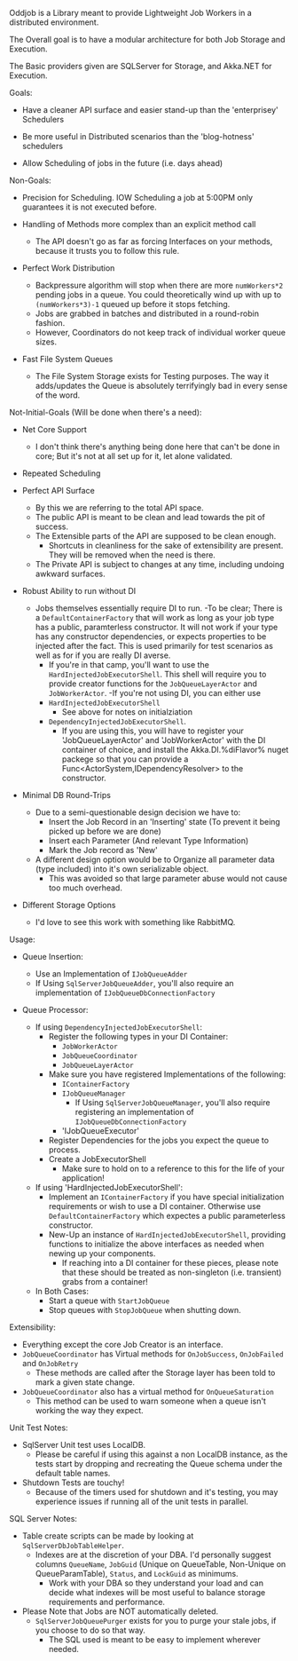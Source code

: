 Oddjob is a Library meant to provide Lightweight Job Workers in a distributed environment.

The Overall goal is to have a modular architecture for both Job Storage and Execution.

The Basic providers given are SQLServer for Storage, and Akka.NET for Execution.

Goals:

  - Have a cleaner API surface and easier stand-up than the 'enterprisey' Schedulers

  - Be more useful in Distributed scenarios than the 'blog-hotness' schedulers
  
  - Allow Scheduling of jobs in the future (i.e. days ahead)


Non-Goals:

  - Precision for Scheduling. IOW Scheduling a job at 5:00PM only guarantees it is not executed before.
  
  - Handling of Methods more complex than an explicit method call
    - The API doesn't go as far as forcing Interfaces on your methods, because it trusts you to follow this rule.

  - Perfect Work Distribution
    - Backpressure algorithm will stop when there are more `numWorkers*2` pending jobs in a queue. You could theoretically wind up with up to `(numWorkers*3)-1` queued up before it stops fetching.
    - Jobs are grabbed in batches and distributed in a round-robin fashion. 
	- However, Coordinators do not keep track of individual worker queue sizes.

  - Fast File System Queues
    - The File System Storage exists for Testing purposes. The way it adds/updates the Queue is absolutely terrifyingly bad in every sense of the word.
	

Not-Initial-Goals (Will be done when there's a need):

 - Net Core Support
   - I don't think there's anything being done here that can't be done in core; But it's not at all set up for it, let alone validated.

 - Repeated Scheduling

 - Perfect API Surface
   - By this we are referring to the total API space. 
   - The public API is meant to be clean and lead towards the pit of success.
   - The Extensible parts of the API are supposed to be clean enough.
     - Shortcuts in cleanliness for the sake of extensibility are present. They will be removed when the need is there.
   - The Private API is subject to changes at any time, including undoing awkward surfaces.


 - Robust Ability to run without DI
   - Jobs themselves essentially require DI to run.
     -To be clear; There is a `DefaultContainerFactory` that will work as long as your job type has a public, paramterless constructor. It will not work if your type has any constructor dependencies, or expects properties to be injected after the fact. This is used primarily for test scenarios as well as for if you are really DI averse.
	   - If you're in that camp, you'll want to use the `HardInjectedJobExecutorShell`. This shell will require you to provide creator functions for the `JobQueueLayerActor` and `JobWorkerActor`.
     -If you're not using DI, you can either use
	   - `HardInjectedJobExecutorShell` 
	     - See above for notes on initialziation
	   - `DependencyInjectedJobExecutorShell`. 
	     - If you are using this, you will have to register your 'JobQueueLayerActor' and 'JobWorkerActor' with the DI container of choice, and install the Akka.DI.%diFlavor% nuget packege so that you can provide a Func<ActorSystem,IDependencyResolver> to the constructor.

 - Minimal DB Round-Trips
   - Due to a semi-questionable design decision we have to:
     - Insert the Job Record in an 'Inserting' state (To prevent it being picked up before we are done)
	 - Insert each Parameter (And relevant Type Information)
	 - Mark the Job record as 'New'
   - A different design option would be to Organize all parameter data (type included) into it's own serializable object.
     - This was avoided so that large parameter abuse would not cause too much overhead.

 - Different Storage Options
   - I'd love to see this work with something like RabbitMQ.


Usage:

 - Queue Insertion:
   - Use an Implementation of `IJobQueueAdder`
    - If Using `SqlServerJobQueueAdder`, you'll also require an implementation of `IJobQueueDbConnectionFactory`

 - Queue Processor:
   - If using `DependencyInjectedJobExecutorShell`:
      - Register the following types in your DI Container:
        - `JobWorkerActor`
        - `JobQueueCoordinator`
        - `JobQueueLayerActor`
      - Make sure you have registered Implementations of the following:
        - `IContainerFactory`
        - `IJobQueueManager`
	      - If Using `SqlServerJobQueueManager`, you'll also require registering an implementation of `IJobQueueDbConnectionFactory`
		- 'IJobQueueExecutor'
      - Register Dependencies for the jobs you expect the queue to process.
      - Create a JobExecutorShell
        - Make sure to hold on to a reference to this for the life of your application!
   - If using 'HardInjectedJobExecutorShell':
      - Implement an `IContainerFactory` if you have special initialization requirements or wish to use a DI container. Otherwise use `DefaultContainerFactory` which expectes a public parameterless constructor.
	  - New-Up an instance of `HardInjectedJobExecutorShell`, providing functions to initialize the above interfaces as needed when newing up your components.
	    - If reaching into a DI container for these pieces, please note that these should be treated as non-singleton (i.e. transient) grabs from a container!
   - In Both Cases:
      - Start a queue with `StartJobQueue`
      - Stop queues with `StopJobQueue` when shutting down.

Extensibility:
  - Everything except the core Job Creator is an interface.
  - `JobQueueCoordinator` has Virtual methods for `OnJobSuccess`, `OnJobFailed` and `OnJobRetry`
    - These methods are called after the Storage layer has been told to mark a given state change.
  - `JobQueueCoordinator` also has a virtual method for `OnQueueSaturation`
    - This method can be used to warn someone when a queue isn't working the way they expect.


Unit Test Notes:
  - SqlServer Unit test uses LocalDB. 
    - Please be careful if using this against a non LocalDB instance, as the tests start by dropping and recreating the Queue schema under the default table names.
  - Shutdown Tests are touchy!
    - Because of the timers used for shutdown and it's testing, you may experience issues if running all of the unit tests in parallel.

SQL Server Notes:

  - Table create scripts can be made by looking at `SqlServerDbJobTableHelper`.
    - Indexes are at the discretion of your DBA. I'd personally suggest columns `QueueName`, `JobGuid` (Unique on QueueTable, Non-Unique on QueueParamTable), `Status`, and `LockGuid` as minimums.
	  - Work with your DBA so they understand your load and can decide what indexes will be most useful to balance storage requirements and performance.
  - Please Note that Jobs are NOT automatically deleted.
	- `SqlServerJobQueuePurger` exists for you to purge your stale jobs, if you choose to do so that way.
	  - The SQL used is meant to be easy to implement wherever needed.